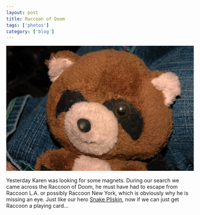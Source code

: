 ```yaml
---
layout: post
title: Raccoon of Doom
tags: ['photos']
category: ['blog']
---
```


![Racoon :: Nikon D70 : 1/60s : f/9 : Flash : ISO 200](/media/2004/12/racoon.jpg)

Yesterday Karen was looking for some magnets. During our search we came
across the Raccoon of Doom, he must have had to escape from Raccoon L.A.
or possibly Raccoon New York, which is obviously why he is missing an
eye. Just like our hero [Snake
Pliskin](http://www.alienspredator.com/fanfare/dreamcards/nonserious/SnakePliskin.html),
now if we can just get Raccoon a playing card...

